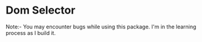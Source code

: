 # Dom Selector 
Note:- 
You may encounter bugs while using this package. I'm in the learning process as I build it.
